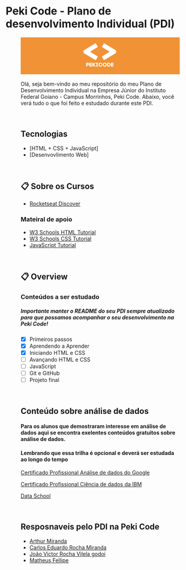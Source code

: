 
# Peki Code - Plano de desenvolvimento Individual (PDI)

<figure>

  <img src="pekicode.png" alt="peki_code">

<br>

Olá, seja bem-vindo ao meu repositório do meu Plano de Desenvolvimento Individual na Empresa Júnior do Instituto Federal Goiano - Campus Morrinhos, Peki Code. Abaixo, você verá tudo o que foi feito e estudado durante este PDI.

<br>


## Tecnologias 

* [HTML + CSS + JavaScript]
* [Desenvovlimento Web]

<br>

## :clipboard:  Sobre os Cursos 


* [Rocketseat Discover](https://www.rocketseat.com.br/discover)

### Mateiral de apoio

* [W3 Schools HTML Tutorial](https://www.w3schools.com/html/default.asp)
* [W3 Schools CSS Tutorial](https://www.w3schools.com/css/default.asp)
* [JavaScript Tutorial](https://www.w3schools.com/js/default.asp)

<br>  

## :clipboard: Overview

### Conteúdos a ser estudado

##### Importante manter o README do seu PDI sempre atualizado para que possamos acompanhar o seu desenvolvimento na Peki Code!


- [x] Primeiros passos
- [x] Aprendendo a Aprender
- [x] Iniciando HTML e CSS
- [ ] Avançando HTML e CSS
- [ ] JavaScript
- [ ] Git e GitHub
- [ ] Projeto final

<br>

## Conteúdo sobre análise de dados

#### Para os alunos que demostraram interesse em análise de dados aqui se encontra exelentes conteúdos gratuitos sobre análise de dados.

#### Lembrando que essa trilha é opcional e deverá ser estudada ao longo do tempo


[Certificado Profissional Análise de dados do Google](https://www.coursera.org/professional-certificates/google-data-analytics)

[Certificado Profissional Ciência de dados da IBM](https://www.coursera.org/professional-certificates/ibm-data-science)

[Data School](https://www.youtube.com/user/dataschool)

<br>

## Resposnaveis pelo PDI na Peki Code

* [Arthur Miranda](https://github.com/devarthurmiranda)
* [Carlos Eduardo Rocha Miranda](https://github.com/CarlosERM)
* [João Victor Rocha Vilela godoi](https://github.com/Joao-Victor-RVG)
* [Matheus Fellipe](https://github.com/MatheusFellipi)

